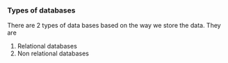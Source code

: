 ### Types of databases
There are 2 types of data bases based on the way we store the data. They are
1. Relational databases
2. Non relational databases
